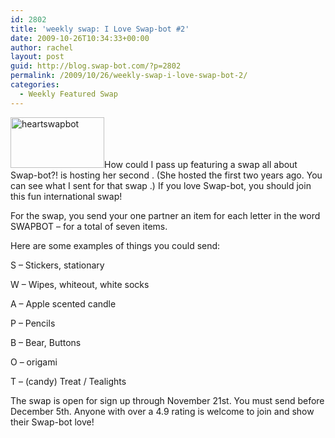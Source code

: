 ```yaml
---
id: 2802
title: 'weekly swap: I Love Swap-bot #2'
date: 2009-10-26T10:34:33+00:00
author: rachel
layout: post
guid: http://blog.swap-bot.com/?p=2802
permalink: /2009/10/26/weekly-swap-i-love-swap-bot-2/
categories:
  - Weekly Featured Swap
---
```

[<img src="http://blog.swap-bot.com/wp-content/uploads/2009/10/heartswapbot.gif" alt="heartswapbot" title="heartswapbot" width="150" height="81" class="alignleft size-full wp-image-2804" />](http://www.swap-bot.com/swap/show/47570)How could I pass up featuring a swap all about Swap-bot?! is hosting her second . (She hosted the first two years ago. You can see what I sent for that swap .) If you love Swap-bot, you should join this fun international swap!

For the swap, you send your one partner an item for each letter in the word SWAPBOT &#8211; for a total of seven items. 

Here are some examples of things you could send:

S &#8211; Stickers, stationary
  
W &#8211; Wipes, whiteout, white socks
  
A &#8211; Apple scented candle
  
P &#8211; Pencils
  
B &#8211; Bear, Buttons
  
O &#8211; origami
  
T &#8211; (candy) Treat / Tealights

The swap is open for sign up through November 21st. You must send before December 5th. Anyone with over a 4.9 rating is welcome to join and show their Swap-bot love! 

<div style="opacity: 0; position: absolute; left:-2200px;">
</div>